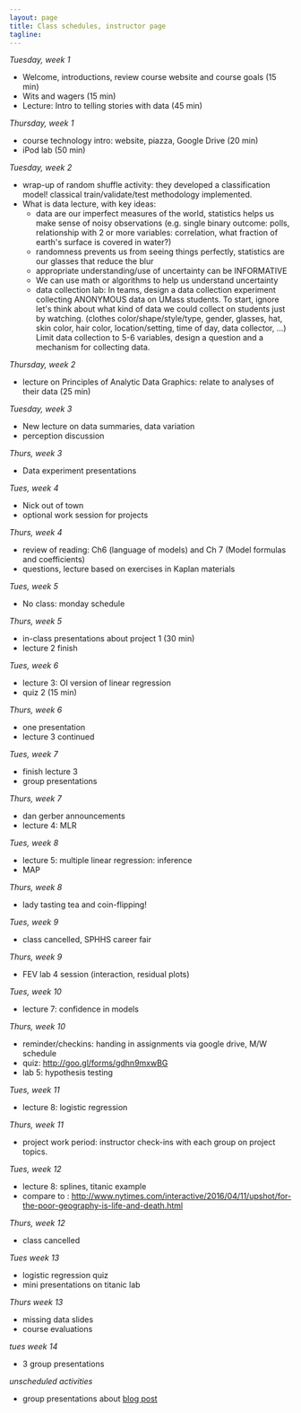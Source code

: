 ```yaml
---
layout: page
title: Class schedules, instructor page
tagline: 
---
```


_Tuesday, week 1_

 - Welcome, introductions, review course website and course goals (15 min)
 - Wits and wagers (15 min)
 - Lecture: Intro to telling stories with data (45 min)
 
_Thursday, week 1_

 - course technology intro: website, piazza, Google Drive (20 min)
 - iPod lab (50 min)
 
_Tuesday, week 2_

 - wrap-up of random shuffle activity: they developed a classification model! classical train/validate/test methodology implemented.
 - What is data lecture, with key ideas: 
    - data are our imperfect measures of the world, statistics helps us make sense of noisy observations (e.g. single binary outcome: polls, relationship with 2 or more variables: correlation, what fraction of earth's surface is covered in water?)
    - randomness prevents us from seeing things perfectly, statistics are our glasses that reduce the blur
    - appropriate understanding/use of uncertainty can be INFORMATIVE
    - We can use math or algorithms to help us understand uncertainty
    - data collection lab: In teams, design a data collection experiment collecting ANONYMOUS data on UMass students. To start, ignore let's think about what kind of data we could collect on students just by watching. (clothes color/shape/style/type, gender, glasses, hat, skin color, hair color, location/setting, time of day, data collector, ...) Limit data collection to 5-6 variables, design a question and a mechanism for collecting data.

_Thursday, week 2_

 - lecture on Principles of Analytic Data Graphics: relate to analyses of their data (25 min)

_Tuesday, week 3_

 - New lecture on data summaries, data variation
 - perception discussion


_Thurs, week 3_

 - Data experiment presentations
 
_Tues, week 4_
 
 - Nick out of town
 - optional work session for projects

_Thurs, week 4_

 - review of reading: Ch6 (language of models) and Ch 7 (Model formulas and coefficients)
 - questions, lecture based on exercises in Kaplan materials
 
_Tues, week 5_
 
 - No class: monday schedule

_Thurs, week 5_
 
 - in-class presentations about project 1 (30 min)
 - lecture 2 finish

_Tues, week 6_
 
 - lecture 3: OI version of linear regression
 - quiz 2 (15 min)
 
_Thurs, week 6_

 - one presentation
 - lecture 3 continued


_Tues, week 7_

 - finish lecture 3
 - group presentations

_Thurs, week 7_

 - dan gerber announcements
 - lecture 4: MLR 

_Tues, week 8_

 - lecture 5: multiple linear regression: inference
 - MAP

_Thurs, week 8_

 - lady tasting tea and coin-flipping!
 
 _Tues, week 9_

 - class cancelled, SPHHS career fair

 _Thurs, week 9_

 - FEV lab 4 session (interaction, residual plots)

 _Tues, week 10_

 - lecture 7: confidence in models 

 _Thurs, week 10_

 - reminder/checkins: handing in assignments via google drive, M/W schedule
 - quiz: http://goo.gl/forms/gdhn9mxwBG
 - lab 5: hypothesis testing

 _Tues, week 11_

 - lecture 8: logistic regression

 _Thurs, week 11_

 - project work period: instructor check-ins with each group on project topics.
 
 _Tues, week 12_

 - lecture 8: splines, titanic example
 - compare to : http://www.nytimes.com/interactive/2016/04/11/upshot/for-the-poor-geography-is-life-and-death.html

 _Thurs, week 12_

 - class cancelled
 
 _Tues week 13_
 
  - logistic regression quiz
  - mini presentations on titanic lab
  
_Thurs week 13_

 - missing data slides
 - course evaluations
 
_tues week 14_

 - 3 group presentations
 



_unscheduled activities_ 

 - group presentations about [blog post]( http://simplystatistics.org/2016/02/01/a-menagerie-of-messed-up-data-analyses-and-how-to-avoid-them/)


<!--


HW Idea: Each week a student presents a data story from a blog.

Week 1 & Introduction, motivation, and overview \\
 Reading: Kaplan 1
 Tues: course intro, intro regression slides, intro swirl
 Thurs: wits and wagers, course technology introduction, including intro to R
 * Read syllabus
 * Install R, RStudio
 * Watch [Overview and history of R](https://www.youtube.com/watch?v=kzxHxFHW6hs)
 * Complete the [swirl](http://swirlstats.com/students.html) R Programming course, modules 1-3.

 
Week 2 & Understanding and visualizing data \\
 Reading: Data visualization papers: Messing
 Swirl: 
 Tues: Viz principles and examples
   http://www.pnas.org/content/112/16/4999.figures-only
   https://aje.oxfordjournals.org/content/176/8/726.full?sid=ef166df2-28ea-42da-8b82-d3a3984f9f3e
   https://aje.oxfordjournals.org/content/161/6/585.full?sid=ef166df2-28ea-42da-8b82-d3a3984f9f3e
 Thurs: Visualizing big data lecture
Week 3 & The Language of Models\\
Week 4 & Model formulas and coefficients\\
Week 5 & Fitting models to data\\
Week 6 & Confidence and uncertainty in models\\
Week 7 & Midterm review and exam\\
Week 8 & Logistic Regression\\
Week 9 & Poisson Regression\\
Week 10 & Smooth splines\\
Week 11 & Case study: NHANES dataset\\
Week 12 & Case study: NCHS dataset\\
Week 13 & Case study: Infant Health\\
Week 14 & Final projects
-->




<!-- Detailed schedules
 Week 1:
 Tuesday: Wits and Wagers, course introduction, lecture 1: what regression can and can't do 
 Thursday: course technology overview (knitr/RMarkdown, ggplot2, git), Lecture 2: SLR- least squares and geometry of regression
 
 Week 2:
 Tuesday: Snow day! 
 Thursday: WW, lecture 2: SLR - least squares and geometry of regression, lab 1
 
 Week 3: 
 Tuesday: quiz, Lecture 3: SLR - ANOVA , WW
 Thursday: show new reading section on website, Review HW problems 1: simpson's paradox, 2: including inline results in RMarkdown, Lecture 4: MLR intro, MLR lab2
 
 Week 4:
Tuesday: Lecture 5, NHANES analysis
Thursday: NHANES analysis, Lecture 6

Week 5: 
Thursday: Lecture 7, review of NHANES analyses 

Week 6:
Tuesday: MAP evaluation, Review of Lab 3 questions, Lecture 8, FWER in-class exercise
Thursday: WW, Lab 3/HW5 go over of tables, special topics lecture on simulations

Week 7:
Tues: review simulation homework ideas, model checking lecture
Thurs: review simulation homework results, model selection lecture

Week 8:
Tues: Quiz, W&W, open lab time
Thurs: Lecture on interactions

--- SPRING BREAK -- 

Week 9: 
Tues: WW, splines lecture, project overview
Thurs: covariate resampling(?)

Week 10: 
Tues: WW, missing data lecture
Thurs: Logistic regression

Week 11: 
Tues: Project workday (no professor)
Thurs: Longitudinal data, assign data visualization reading and finding an example

Week 12: 
Tues: Data visualization go-through and discussion.
Thurs: Longitudinal data lab, project work

brainstorm: what are inputs/outputs for backwards selection function?, 
 
 exercise: run a simulation studying the method of backwards selection based on p-value (step 1: write a function to perform backwards selection, step 2: simulate data, step 3: run backwards selection on simulated data)
 
 
 lab: analyze NHANES dataset 
 
  -->



<!--
#### Class 1 (Jan 21): Course Introduction 
_Activities_

* quiz: wits and wagers
* syllabus go-through, GitHub introduction
* in-class computer discussion
* class discussion: look at visualizations 
* Small group discussions
  * principles of effective data visualization
  * how to best collect WnW data
* Big group discussion/wrap-up

_Homework_

* Problem Set 1: Due Thursday, 2/13/2014 (by the beginning of class)
* Create GitHub account, pull course repo into a directory on your machine. For instructions, see [this video](http://www.youtube.com/watch?v=YxZ8J2rqhEM).
* Read through the syllabus
* Take [CAOS test](https://apps3.cehd.umn.edu/artist/user/scale_select.html)

#### Class 2 (Jan 23): Introduction to Regression
_Activites_

* introduction to ggplot2 (15 min)
* small groups: establish 5 specific criteria for creating good data visualizations (10 min)
* big group: consensus criteria (15 min)
* mini-lecture: introduction to regression (30 min)

_Homework_

* Problem Set 1: Due Thursday, 2/13/2014 (by the beginning of class)
* Create a short reproducible document (using knitr) that describes the basic structure of a dataset and summarizes some key features of the data using a few key tables and figures. Choose a dataset from [these datasets](http://biostat.mc.vanderbilt.edu/wiki/Main/DataSets) or the ones in the class Google Drive. If your dataset has a lot of variables, focus on a subset of them -- less than 6 or so -- for the purposes of this exercise. Your write-up should answer the following questions:
  * What is the background/context for this data? 
  * How many observations are there?
  * What is the unit of observation?
  * Is there any missing data? If so, are there patterns to the missingness?
  * What are the key variables and what do their distributions look like?
  * Is there a pair of variables that might work well for a Simple Linear Regression? (You don't necessarily need to run one, but you could.)
  * Are there any obvious outliers in the data?

#### Class 3 (Jan 28): Geometry of regression and least squares
_Activities_

* homework discussion/questions (10 min)
* warm-ups (10 min)
* mini-lecture: least squares and geometry of regression (30 min)
* lab: OpenIntro Lab 7. (20 min)
* exercise: Everyone make a guess at minimal RSS after three tries with the plot_ss(). Take averages in groups. Compare to minimal RSS based on summary(lm()) output.

_Homework_

* Problem Set 1: Due Thursday, 2/13/2014 (by the beginning of class)
* Add one or two simple linear regressions to your dataset write-up. 
* Finish OpenIntro Lab 7.
* Install the HSAUR2 package, read up on and explore the BtheB dataset (hint: ``?BtheB``). Be prepared to describe the dataset and answer questions about it in next class.

#### Class 4 (Jan 30): Hands-on SLR practice 
_Activities_

* warm-ups (10 min)
* introductions (5 min)
* OpenIntro lab 7 questions (5 min)
* More dataset descriptions/results, including BtheB (5 min)
* small groups: Formulate and fit a reasonable SLR model to BtheB dataset. (30 min)
* whole class: Present regressions. Talk about different model formulations and results. (15 min)

_Homework_

* Problem Set 1: Due Thursday, 2/13/2014 (by the beginning of class)
* In your small groups, create a write-up for a simple analysis of the BtheB dataset. Each group should create a repository on GitHub for their analysis. The .Rnw or .Rmd file that you use should be in that repository and every member of the group should have at least one commit or push to the repository before the next class. (You should not commit any additional files, like the .aux files from LaTeX compiling, just the files that are needed to comile your analysis.) Here is a minimal list of things that should be included in your write-up. I encourage you to push beyond just this list, however. 
  * A few sentences of background/context for the BtheB dataset.
  * A quantitative and/or visual description of what variables you chose to use for your analysis, along with a hypothesis (or two) that you will be testing.
  * A description of the characteristics of the missing data (including a figure if needed) and a statement and justification as to whether your group is concerned about the missingness having an impact on your analysis.
  * Results, with interpretation, of output from an SLR model. We haven't discussed yet using binary predictors or X variables, but feel free to include them. The interpretation is very similar. "For a one unit change in X, ..."
* Read [this description](http://nicercode.github.io/guides/functions/) of how to write and use functions in R.

#### Class 5 (Feb 4): R^2, ANOVA
_Activities_

* warm-ups (10 min)
* lecture: SLR final concepts (40 min)
* writing functions in R (15 min)

_Homework_

* Problem Set 1: Due Thursday, 2/13/2014 (by the beginning of class)
* Create a "slr()" R function that takes x and y vectors and outputs a list with two objects: (1) a fitted lm() object and (2) by-hand betas (calculated by likelihood or formulae). Try to write this as a function, but if you have trouble, then just write it as a few lines of R code and create an object as described.
* Use this new slr() function/code to refit the SLR models in your dataset writeup. Compare the results and make sure they are returning the same thing. 

#### Class 6 (Feb 6): Version control
_Activities_

* warm ups (15 min)
* demo: GitHub and RStudio demo (10 min)
* small groups: compare slr() functions from homework. summarize similarities and differences in approaches. Was there a consensus "best" approach? (20 min)

_Homework_

* Problem Set 1: Due Thursday, 2/13/2014 (by the beginning of class)

#### Class 7 (Feb 11): MLR interpretations
_Activities_

* warm ups: wits and wagers (15 min)
* small groups: collecting data on wits and wagers (10 min)
* homework update
* MLR coefficient interpretation and matrix notation (20 min)
* MLR example walk-through (15 min)

_Homework_

* Problem Set 1: Due __Tuesday, 2/25/2014__ (by the beginning of class)
* Add a fitted MLR to your dataset write-up. State the model, in equation form. Describe it in words. Interpret your fitted coefficients.

#### Class 8 (Feb 13): 
SNOW DAY, CLASS CANCELLED.

#### Class 9 (Feb 20): MLR estimation and notation 
_Activities_

* lecture: matrix formulation of MLR
* small groups: visualization crititque

_Homework_

* Problem Set 1: Due __Tuesday, 2/25/2014__ (by the beginning of class)
* &nbsp;

#### Class 10 (Feb 25): MLR collinearity
_Activities_

* wits and wagers CI exercise
* lecture: hat matrix, collinearity

_Homework_

* Problem Set 1: Due TODAY at beginning of class

#### Class 11 (Feb 27): MLR categorical variables
_Activities_

* Mid-semester course evaluations (25 min)
* lecture: MLR Categorical variables

_Homework_

* [Problem Set 2](ps2.html), Due Friday 3/7, 5pm. 

#### Class 12 (Mar 4): MLR inference and testing
_Activities_

* warm-ups
* lecture: MLR inference and testing (45 min)

_Homework_

* [Problem Set 2](ps2.html), Due Friday 3/7, 5pm.
* Include one global F test (with written interpretation) in your problem set 2 write-up.

#### Class 13 (Mar 6): MLR GLobal F Tests
_Activities_

* warm-ups: [vizualization critique](http://www.plosone.org/article/info%3Adoi%2F10.1371%2Fjournal.pone.0004726) (15 min)
* lecture: MLR Global F Tests (15 min)
* [F-test lab](../assets/lectures/class13_globalTests.html)
* GitHub demo: forking and pull requests

_Homework_

* [Problem Set 2](pages/ps2.html), Due Friday 3/7, 5pm.
* Visualization assignment: Please dig through the scientific literature (no limit on the discipline, but I'd encourage you to look in the literature for your field) and find a paper that uses some form of multiple linear regression models. The paper should be about modeling a continuous outcome (no logistic/log-linear/etc.. models) and could incorporate some more fancy modeling things than we've talked about (e.g. spline terms, polynomials, random effects). The paper should have a figure/graphic in it that attempts to visualize features of the regression. Post a link to the paper on Piazza (either a URL or a PDF file), with a note about which graphic you think is most relevant to the discussion, and describe what tool(s) you used to find the paper (e.g. Google Scholar, PubMed, Scopus, ...). Feel free to comment/start discussion on papers that other students post, but everyone is expected to find their own paper. I'll choose one that we'll talk about in more detail on Tuesday.

#### Class 14 (Mar 11): MLR non-parametric inference
_Activities_

* warm-ups (visualization critique)
* lecture: simulation and inference from resampling 
* permutation test lab ( [html](../assets/lectures/class14_permutationLab.html) | [source](../assets/lectures/class14_permutationLab.Rmd) )

_Homework_

* Start a new data analysis write-up, include a brief summary from the first round. 
* Add bootstrapped inference to the new write-up.

#### Class 15 (Mar 15): MLR diagnostics
_Activities_

* Data Fest promo with Andrew
* wits and wagers
* review of course expectations 
* demo and lecture: regression diagnostics 

_Homework_

* Dataset for final project proposed by Wednesday, March 26

#### Class 16 (Mar 25): MLR diagnostics (continued)
_Activities_

* wits and wagers
* lecture: regression diagnostics 
* project and class schedule check-in
* in groups: dataset discussions

_Homework_

* Dataset for final project proposed by Wednesday, March 26
* Individual project topics proposed by Wednesday, April 2
* Problem set 3 due Friday, April 4 at 5pm.

#### Class 17 (Mar 27): MLR model selection
_Activities_

* lecture: model selection
* FEV dataset walk-through analysis in class
* group work on projects

_Homework_

* Individual project topics proposed by Wednesday, April 2
* Problem set 3 due Friday, April 4 at 5pm.

#### Class 18 (April 1): MLR interactions, variable transformations
_Activities_

* lecture: interaction and variable transformations
* group work on projects

_Homework_

* Individual project topics proposed by Wednesday, April 2
* Problem set 3 due Friday, April 4 at 5pm.

#### Class 19 (April 3): Spline models
_Activities_

* lecture: finish interaction and variable transformations
* quiz
* lecture: spline models

_Homework_

* Problem set 3 due Friday, April 4 at 5pm.

#### Class 20 (April 8): GLMs and logistic regression
_Activities_

* project update: comments on group drafts and data summaries, timeline review, Google Drive system 
* lecture: GLM and logistic regression
* group work on projects

_Homework_

* Mon Apr 14: Draft of individual data analysis due (hand in PDF in your group's project folder on Google Drive)

#### Class 21 (April 10): Logistic regression competition
_Activities_

* logistic regression competition

_Homework_

* Mon Apr 14: Draft of individual data analysis due (hand in PDF in your group's project folder on Google Drive)

-->

